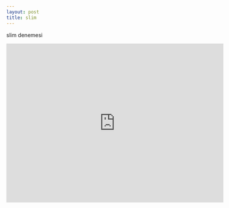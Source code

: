 ```yaml
---
layout: post
title: slim
---
```

slim denemesi
<iframe border='0' height='418' id='shelr_record_5097d2099660807dc70000fc' scrolling='no' src='http://shelr.tv/records/5097d2099660807dc70000fc/embed' style='border: 0' width='570'></iframe>
